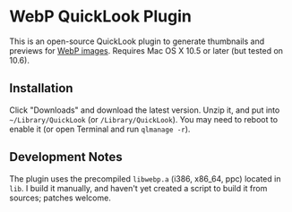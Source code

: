 WebP QuickLook Plugin
=====================

This is an open-source QuickLook plugin to generate thumbnails and previews for [WebP images](http://code.google.com/speed/webp/). Requires Mac OS X 10.5 or later (but tested on 10.6).


Installation
------------

Click "Downloads" and download the latest version. Unzip it, and put into `~/Library/QuickLook` (or `/Library/QuickLook`). You may need to reboot to enable it (or open Terminal and run `qlmanage -r`).


Development Notes
-----------------

The plugin uses the precompiled `libwebp.a` (i386, x86_64, ppc) located in `lib`. I build it manually, and haven't yet created a script to build it from sources; patches welcome.

